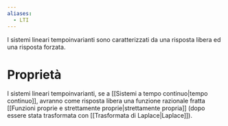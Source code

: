 ```yaml
---
aliases:
  - LTI
---
```

I sistemi lineari tempoinvarianti sono caratterizzati da una risposta libera ed una risposta forzata.
# Proprietà
I sistemi lineari tempoinvarianti, se a [[Sistemi a tempo continuo|tempo continuo]], avranno come risposta libera una funzione razionale fratta [[Funzioni proprie e strettamente proprie|strettamente propria]] (dopo essere stata trasformata con [[Trasformata di Laplace|Laplace]]).